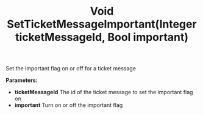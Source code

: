 ﻿---
uid: crmscript_ref_NSTicketAgent_SetTicketMessageImportant
title: Void SetTicketMessageImportant(Integer ticketMessageId, Bool important)
intellisense: NSTicketAgent.SetTicketMessageImportant
keywords: NSTicketAgent, SetTicketMessageImportant
so.topic: reference
---

Set the important flag on or off for a ticket message

**Parameters:**
 - **ticketMessageId** The id of the ticket message to set the important flag on
 - **important** Turn on or off the important flag

